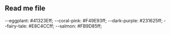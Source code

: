## Read me file


--eggplant: #41323Eff;
--coral-pink: #F49E93ff;
--dark-purple: #231625ff;
--fairy-tale: #E8C4CCff;
--salmon: #FB9D85ff;
